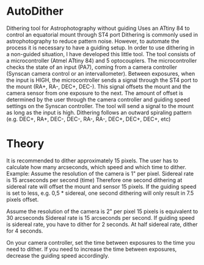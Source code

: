 # AutoDither
Dithering tool for Astrophotography without guiding
Uses an ATtiny 84 to control an equatorial mount through ST4 port
Dithering is commonly used in astrophotography to reduce pattern noise. However, to automate the process it is necessary to have a guiding setup.
In order to use dithering in a non-guided situation, I have developed this little tool.
The tool consists of a microcontroller (Atmel ATtiny 84) and 5 optocouplers. The microcontroller checks the state of an input (PA7), coming from a camera controller (Synscan camera control or an intervallometer). Between exposures, when the input is HIGH, the microcontroller sends a signal through the ST4 port to the mount (RA+, RA-, DEC+, DEC-). This signal offsets the mount and the camera sensor from one exposure to the next.
The amount of offset is determined by the user through the camera controller and guiding speed settings on the Synscan controller.
The tool will send a signal to the mount as long as the input is high.
Dithering follows an outward spiraling pattern (e.g. DEC+, RA+, DEC-, DEC-, RA-, RA-, DEC+, DEC+, DEC+, etc)
# Theory
It is recommended to dither approximately 15 pixels.
The user has to calculate how many arcseconds, which speed and which time to dither.
Example:
Assume the resolution of the camera is 1" per pixel.
Sidereal rate is 15 arcseconds per second (time)
Therefore one second dithering at sidereal rate will offset the mount and sensor 15 pixels.
If the guiding speed is set to less, e.g. 0,5 * sidereal, one second dithering will only result in 7.5 pixels offset.

Assume the resolution of the camera is 2" per pixel
15 pixels is equivalent to 30 arcseconds
Sidereal rate is 15 arcseconds per second.
If guiding speed is sidereal rate, you have to dither for 2 seconds. At half sidereal rate, dither for 4 seconds.

On your camera controller, set the time between exposures to the time you need to dither.
If you need to increase the time between exposures, decrease the guiding speed accordingly.
